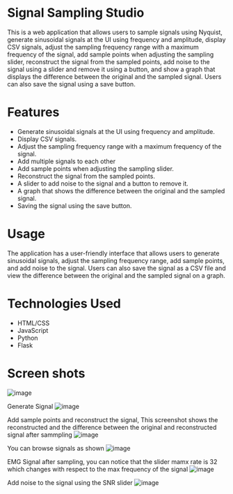 # Signal Sampling Studio
This is a web application that allows users to sample signals using Nyquist, generate sinusoidal signals at the UI using frequency and amplitude, display CSV signals, adjust the sampling frequency range with a maximum frequency of the signal, add sample points when adjusting the sampling slider, reconstruct the signal from the sampled points, add noise to the signal using a slider and remove it using a button, and show a graph that displays the difference between the original and the sampled signal. Users can also save the signal using a save button.

# Features
- Generate sinusoidal signals at the UI using frequency and amplitude.
- Display CSV signals.
- Adjust the sampling frequency range with a maximum frequency of the signal.
- Add multiple signals to each other
- Add sample points when adjusting the sampling slider.
- Reconstruct the signal from the sampled points.
- A slider to add noise to the signal and a button to remove it.
- A graph that shows the difference between the original and the sampled signal.
- Saving the signal using the save button.

# Usage
The application has a user-friendly interface that allows users to generate sinusoidal signals, adjust the sampling frequency range, add sample points, and add noise to the signal. Users can also save the signal as a CSV file and view the difference between the original and the sampled signal on a graph.

# Technologies Used
- HTML/CSS
- JavaScript
- Python
- Flask

# Screen shots
![image](https://user-images.githubusercontent.com/101064451/230604416-d32ba505-7b0a-458e-820d-4b91aa274dd0.png)

Generate Signal
![image](https://user-images.githubusercontent.com/101064451/230604522-20f46edf-3e57-44bf-a41c-01cd4b978a64.png)


Add sample points and reconstruct the signal, This screenshot shows the reconstructed and the difference between the original and reconstructed signal after sammpling
![image](https://user-images.githubusercontent.com/101064451/230604598-1c59e277-ff01-4996-90b0-e1e222321e31.png)


You can browse signals as shown
![image](https://user-images.githubusercontent.com/101064451/230604694-c883108e-873e-48fb-8ba4-db49a4855b36.png)

EMG Signal after sampling, you can notice that the slider mamx rate is 32 which changes with respect to the max frequency of the signal
![image](https://user-images.githubusercontent.com/101064451/230604814-c63783f9-3f19-4b1b-9281-22f3ab6a3c44.png)

Add noise to the signal using the SNR slider
![image](https://user-images.githubusercontent.com/101064451/230605179-85f06dec-cfee-4256-96ef-848d381ed408.png)







